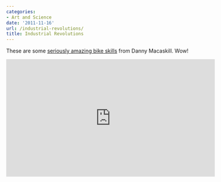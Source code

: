```yaml
---
categories:
- Art and Science
date: '2011-11-16'
url: /industrial-revolutions/
title: Industrial Revolutions
---
```


These are some <a href="https://www.youtube.com/watch?v=ShbC5yVqOdI">seriously amazing bike skills</a> from Danny Macaskill. Wow!

<iframe class="alignc" width="560" height="315" src="https://www.youtube.com/embed/ShbC5yVqOdI?rel=0" frameborder="0" allowfullscreen></iframe>